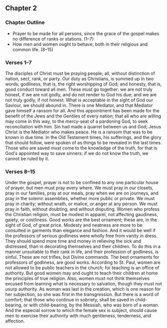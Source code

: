 ## Chapter 2

### Chapter Outline

- Prayer to be made for all persons, since the grace of the gospel makes no difference of ranks or stations. (1–7)
- How men and women ought to behave, both in their religious and common life. (8–15)

### Verses 1–7

The disciples of Christ must be praying people; all, without distinction of nation, sect, rank, or party. Our duty as Christians, is summed up in two words; godliness, that is, the right worshipping of God; and honesty, that is, good conduct toward all men. These must go together: we are not truly honest, if we are not godly, and do not render to God his due; and we are not truly godly, if not honest. What is acceptable in the sight of God our Saviour, we should abound in. There is one Mediator, and that Mediator gave himself a ransom for all. And this appointment has been made for the benefit of the Jews and the Gentiles of every nation; that all who are willing may come in this way, to the mercy-seat of a pardoning God, to seek reconciliation with him. Sin had made a quarrel between us and God; Jesus Christ is the Mediator who makes peace. He is a ransom that was to be known in due time. In the Old Testament times, his sufferings, and the glory that should follow, were spoken of as things to be revealed in the last times. Those who are saved must come to the knowledge of the truth, for that is God's appointed way to save sinners: if we do not know the truth, we cannot be ruled by it.

### Verses 8–15

Under the gospel, prayer is not to be confined to any one particular house of prayer, but men must pray every where. We must pray in our closets, pray in our families, pray at our meals, pray when we are on journeys, and pray in the solemn assemblies, whether more public or private. We must pray in charity; without wrath, or malice, or anger at any person. We must pray in faith, without doubting, and without disputing. Women who profess the Christian religion, must be modest in apparel, not affecting gaudiness, gaiety, or costliness. Good works are the best ornament; these are, in the sight of God, of great price. Modesty and neatness are more to be consulted in garments than elegance and fashion. And it would be well if the professors of serious godliness were wholly free from vanity in dress. They should spend more time and money in relieving the sick and distressed, than in decorating themselves and their children. To do this in a manner unsuitable to their rank in life, and their profession of godliness, is sinful. These are not trifles, but Divine commands. The best ornaments for professors of godliness, are good works. According to St. Paul, women are not allowed to be public teachers in the church; for teaching is an office of authority. But good women may and ought to teach their children at home the principles of true religion. Also, women must not think themselves excused from learning what is necessary to salvation, though they must not usurp authority. As woman was last in the creation, which is one reason for her subjection, so she was first in the transgression. But there is a word of comfort; that those who continue in sobriety, shall be saved in child-bearing, or with child-bearing, by the Messiah, who was born of a woman. And the especial sorrow to which the female sex is subject, should cause men to exercise their authority with much gentleness, tenderness, and affection.

